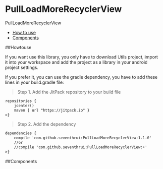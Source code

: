 # PullLoadMoreRecyclerView
PullLoadMoreRecyclerView

* [How to use](#howtouse)
* [Components](#components)
    
##Howtouse

If you want use this library, you only have to download Utils project, import it into your workspace and add the project as a library in your android project settings.

If you prefer it, you can use the gradle dependency, you have to add these lines in your build.gradle file:


>Step 1. Add the JitPack repository to your build file
```xml
repositories {
    jcenter()
    maven { url "https://jitpack.io" }
>}
```

>Step 2. Add the dependency
```xml
dependencies {
    compile 'com.github.seventhrui:PullLoadMoreRecyclerView:1.1.0'
    //or
    //compile 'com.github.seventhrui:PullLoadMoreRecyclerView:+'
>}
```

##Components
